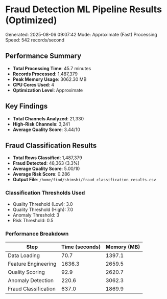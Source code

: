 # Fraud Detection ML Pipeline Results (Optimized)

Generated: 2025-08-06 09:07:42
Mode: Approximate (Fast)
Processing Speed: 542 records/second

## Performance Summary

- **Total Processing Time**: 45.7 minutes
- **Records Processed**: 1,487,379
- **Peak Memory Usage**: 3062.30 MB
- **CPU Cores Used**: 4
- **Optimization Level**: Approximate

## Key Findings

- **Total Channels Analyzed**: 21,330
- **High-Risk Channels**: 3,241
- **Average Quality Score**: 3.44/10

## Fraud Classification Results

- **Total Rows Classified**: 1,487,379
- **Fraud Detected**: 48,363 (3.3%)
- **Average Quality Score**: 5.00/10
- **Average Risk Score**: 0.286
- **Output File**: `/home/fiod/shimshi/fraud_classification_results.csv`

### Classification Thresholds Used

- Quality Threshold (Low): 3.0
- Quality Threshold (High): 7.0
- Anomaly Threshold: 3
- Risk Threshold: 0.5

### Performance Breakdown

| Step | Time (seconds) | Memory (MB) |
|------|----------------|-------------|
| Data Loading | 70.7 | 1397.1 |
| Feature Engineering | 1636.3 | 2659.5 |
| Quality Scoring | 92.9 | 2620.7 |
| Anomaly Detection | 220.6 | 3062.3 |
| Fraud Classification | 637.0 | 1869.9 |

